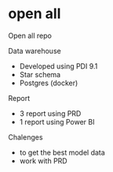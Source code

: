 # open all
Open all repo

Data warehouse
- Developed using PDI 9.1
- Star schema
- Postgres (docker)

Report
- 3 report using PRD
- 1 report using Power BI

Chalenges
- to get the best model data
- work with PRD

